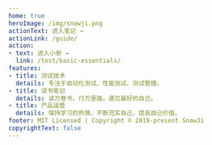 ```yaml
---
home: true
heroImage: /img/snowji.png
actionText: 进入笔记 →
actionLink: /guide/
action:
- text: 进入小册 →
  link: /test/basic-essentials/
features:
- title: 测试技术
  details: 专注于自动化测试、性能测试、测试管理。
- title: 读书笔记
  details: 读万卷书，行万里路，遇见最好的自己。
- title: 产品运营
  details: 保持学习的热情，不断充实自己，提高自己价值。
footer: MIT Licensed | Copyright © 2019-present SnowJi
copyrightText: false
---
```


